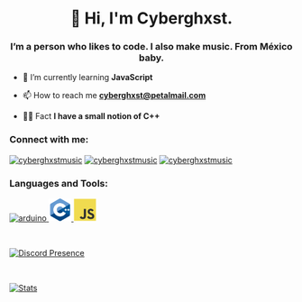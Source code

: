 <h1 align="center">👋 Hi, I'm Cyberghxst.</h1>
<h3 align="center">I’m a person who likes to code. I also make music. From México baby.</h3>

- 🌱 I’m currently learning **JavaScript**

- 📫 How to reach me **cyberghxst@petalmail.com**

- 👨‍💻 Fact **I have a small notion of C++**

<h3 align="left">Connect with me:</h3>
<p align="left">
<a href="https://twitter.com/cyberghxstmusic" target="blank"><img align="center" src="https://raw.githubusercontent.com/rahuldkjain/github-profile-readme-generator/master/src/images/icons/Social/twitter.svg" alt="cyberghxstmusic" height="30" width="40" /></a>
<a href="https://fb.com/cyberghxstmusic" target="blank"><img align="center" src="https://raw.githubusercontent.com/rahuldkjain/github-profile-readme-generator/master/src/images/icons/Social/facebook.svg" alt="cyberghxstmusic" height="30" width="40" /></a>
<a href="https://instagram.com/cyberghxstmusic" target="blank"><img align="center" src="https://raw.githubusercontent.com/rahuldkjain/github-profile-readme-generator/master/src/images/icons/Social/instagram.svg" alt="cyberghxstmusic" height="30" width="40" /></a>
</p>

<h3 align="left">Languages and Tools:</h3>
<p align="left"> <a href="https://www.arduino.cc/" target="_blank" rel="noreferrer"> <img src="https://cdn.worldvectorlogo.com/logos/arduino-1.svg" alt="arduino" width="40" height="40"/> </a> <a href="https://www.w3schools.com/cpp/" target="_blank" rel="noreferrer"> <img src="https://raw.githubusercontent.com/devicons/devicon/master/icons/cplusplus/cplusplus-original.svg" alt="cplusplus" width="40" height="40"/> </a> <a href="https://developer.mozilla.org/en-US/docs/Web/JavaScript" target="_blank" rel="noreferrer"> <img src="https://raw.githubusercontent.com/devicons/devicon/master/icons/javascript/javascript-original.svg" alt="javascript" width="40" height="40"/> </a> </p>
<br/>

[![Discord Presence](https://lanyard.cnrad.dev/api/366779196975874049?borderRadius=20px&hideDiscrim=true&theme=dark)](https://discord.com/users/366779196975874049)

<br/>

[![Stats](https://github-readme-stats.vercel.app/api?username=Cyberghxst&count_private=true&theme=synthwave&border_color=141321&show_icons=true)](https://github.com/anuraghazra/github-readme-stats)
>
